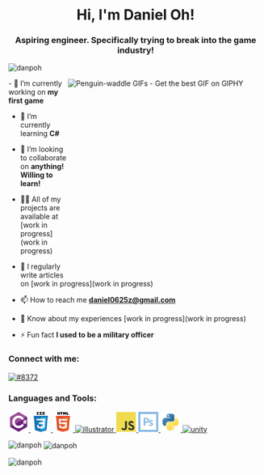 <h1 align="center">Hi, I'm Daniel Oh!</h1>
<h3 align="center">Aspiring engineer. Specifically trying to break into the game industry!</h3>

<p align="left"> <img src="https://komarev.com/ghpvc/?username=danpoh&label=Profile%20views&color=0e75b6&style=flat" alt="danpoh" /> </p>
<img src="https://media3.giphy.com/media/pzdFxSjxXbcJmKrdop/giphy.gif" jsaction="VQAsE" class="r48jcc pT0Scc iPVvYb" align="right" style="max-width: 480px; width: 386px; height: 386px; margin: 0px;" alt="Penguin-waddle GIFs - Get the best GIF on GIPHY" jsname="kn3ccd">
- 🔭 I’m currently working on <b>my first game</b>

- 🌱 I’m currently learning **C#**

- 👯 I’m looking to collaborate on **anything! Willing to learn!**

- 👨‍💻 All of my projects are available at [work in progress](work in progress)

- 📝 I regularly write articles on [work in progress](work in progress)

- 📫 How to reach me **daniel0625z@gmail.com**

- 📄 Know about my experiences [work in progress](work in progress)

- ⚡ Fun fact **I used to be a military officer**

<h3 align="left">Connect with me:</h3>
<p align="left">
<a href="https://discord.gg/#8372" target="blank"><img align="center" src="https://raw.githubusercontent.com/rahuldkjain/github-profile-readme-generator/master/src/images/icons/Social/discord.svg" alt="#8372" height="30" width="40" /></a>
</p>

<h3 align="left">Languages and Tools:</h3>
<p align="left"> <a href="https://www.w3schools.com/cs/" target="_blank" rel="noreferrer"> <img src="https://raw.githubusercontent.com/devicons/devicon/master/icons/csharp/csharp-original.svg" alt="csharp" width="40" height="40"/> </a> <a href="https://www.w3schools.com/css/" target="_blank" rel="noreferrer"> <img src="https://raw.githubusercontent.com/devicons/devicon/master/icons/css3/css3-original-wordmark.svg" alt="css3" width="40" height="40"/> </a> <a href="https://www.w3.org/html/" target="_blank" rel="noreferrer"> <img src="https://raw.githubusercontent.com/devicons/devicon/master/icons/html5/html5-original-wordmark.svg" alt="html5" width="40" height="40"/> </a> <a href="https://www.adobe.com/in/products/illustrator.html" target="_blank" rel="noreferrer"> <img src="https://www.vectorlogo.zone/logos/adobe_illustrator/adobe_illustrator-icon.svg" alt="illustrator" width="40" height="40"/> </a> <a href="https://developer.mozilla.org/en-US/docs/Web/JavaScript" target="_blank" rel="noreferrer"> <img src="https://raw.githubusercontent.com/devicons/devicon/master/icons/javascript/javascript-original.svg" alt="javascript" width="40" height="40"/> </a> <a href="https://www.photoshop.com/en" target="_blank" rel="noreferrer"> <img src="https://raw.githubusercontent.com/devicons/devicon/master/icons/photoshop/photoshop-line.svg" alt="photoshop" width="40" height="40"/> </a> <a href="https://www.python.org" target="_blank" rel="noreferrer"> <img src="https://raw.githubusercontent.com/devicons/devicon/master/icons/python/python-original.svg" alt="python" width="40" height="40"/> </a> <a href="https://unity.com/" target="_blank" rel="noreferrer"> <img src="https://www.vectorlogo.zone/logos/unity3d/unity3d-icon.svg" alt="unity" width="40" height="40"/> </a> </p>

<p><img align="left" src="https://github-readme-stats.vercel.app/api/top-langs?username=danpoh&show_icons=true&locale=en&layout=compact" alt="danpoh" /></p>

<p>&nbsp;<img align="center" src="https://github-readme-stats.vercel.app/api?username=danpoh&show_icons=true&locale=en" alt="danpoh" /></p>

<p><img align="center" src="https://github-readme-streak-stats.herokuapp.com/?user=danpoh&" alt="danpoh" /></p>

